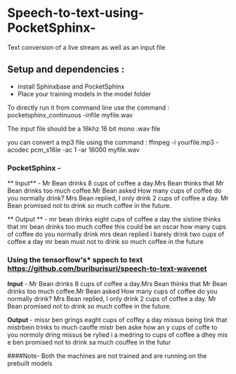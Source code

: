 # Speech-to-text-using-PocketSphinx-
Text conversion of a live stream as well as an input file
## Setup and dependencies :
- install Sphinxbase and PocketSphinx 
- Place your training models in the model folder 

To directly run it from command line use the command : pocketsphinx_continuous -infile myfile.wav 

The input file should be a 16khz 16 bit mono .wav file

you can convert a mp3 file using the command : ffmpeg -i yourfile.mp3 -acodec pcm_s16le -ac 1 -ar 16000 myfile.wav



### PocketSphinx -

** Input** - Mr Bean drinks 8 cups of coffee a day.Mrs Bean thinks that Mr Bean drinks too much coffee.Mr Bean asked How many cups of coffee do you normally drink? Mrs Bean replied, I only drink 2 cups of coffee a day. Mr Bean promised not to drink so much coffee in the future.

** Output ** - mr bean drinks eight cups of coffee a day the sistine thinks that mr bean drinks too much coffee this could be an oscar how many cups of coffee do you normally drink mrs dean replied i barely drink two cups of coffee a day mr bean must not to drink so much coffee in the future

### Using the tensorflow's* sppech to text  https://github.com/buriburisuri/speech-to-text-wavenet 

 
**Input** - Mr Bean drinks 8 cups of coffee a day.Mrs Bean thinks that Mr Bean drinks too much coffee.Mr Bean asked How many cups of coffee do you normally drink? Mrs Bean replied, I only drink 2 cups of coffee a day. Mr Bean promised not to drink so much coffee in the future.

**Output** - missr ben grings eaght cups of coffey a day missus being tink that mistrbein trinks to much caoffe mistr ben aske how an y cups of coffe to you normoly dring missus be rylied i a medring to cups of coffee a dhey mis e ben promised not to drink  sa much couffee in the futur


####Note- Both the machines are not trained and are running on the prebuilt models
